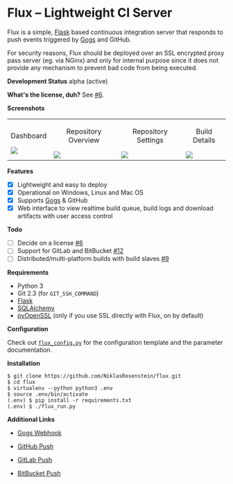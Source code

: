 # Flux &ndash; Lightweight CI Server

Flux is a simple, [Flask][] based continuous integration server
that responds to push events triggered by [Gogs][] and GitHub.

For security reasons, Flux should be deployed over an SSL
encrypted proxy pass server (eg. via NGinx) and only for
internal purpose since it does not provide any mechanism
to prevent bad code from being executed.

__Development Status__ alpha (active)

__What's the license, duh?__ See [#6](https://github.com/NiklasRosenstein/flux/issues/6).

__Screenshots__

<table><tr>
  <td><p align="center">Dashboard</p><a href="http://i.imgur.com/je9SrzQ.png"><img src="http://i.imgur.com/je9SrzQ.png"></a></td>
  <td><p align="center">Repository Overview</p><a href="http://i.imgur.com/sj85Pav.png"><img src="http://i.imgur.com/sj85Pav.png"></a></td>
  <td><p align="center">Repository Settings</p><a href="http://i.imgur.com/0cHh7ui.png"><img src="http://i.imgur.com/0cHh7ui.png"></a></td>
  <td><p align="center">Build Details</p><a href="http://i.imgur.com/hXKJhLs.png"><img src="http://i.imgur.com/hXKJhLs.png"></a></td>
</tr></table>

__Features__

* [x] Lightweight and easy to deploy
* [x] Operational on Windows, Linux and Mac OS
* [x] Supports [Gogs][] & GitHub
* [x] Web interface to view realtime build queue, build logs
      and download artifacts with user access control

__Todo__

* [ ] Decide on a license [#6](https://github.com/NiklasRosenstein/flux/issues/6)
* [ ] Support for GitLab and BitBucket [#12](https://github.com/NiklasRosenstein/flux/issues/11)
* [ ] Distributed/multi-platform builds with build slaves [#9](https://github.com/NiklasRosenstein/flux/issues/9)

__Requirements__

* Python 3
* Git 2.3 (for `GIT_SSH_COMMAND`)
* [Flask][]
* [SQLAlchemy][]
* [pyOpenSSL][] (only if you use SSL directly with Flux, on by default)

__Configuration__

Check out [`flux_config.py`](flux_config.py) for the configuration
template and the parameter documentation.

__Installation__

```
$ git clone https://github.com/NiklasRosenstein/flux.git
$ cd flux
$ virtualenv --python python3 .env
$ source .env/bin/activate
(.env) $ pip install -r requirements.txt
(.env) $ ./flux_run.py
```

__Additional Links__

* [Gogs Webhook](https://gogs.io/docs/features/webhook)
* [GitHub Push](https://developer.github.com/v3/activity/events/types/#pushevent)
* [GitLab Push](https://gitlab.com/gitlab-org/gitlab-ce/blob/master/doc/web_hooks/web_hooks.md#push-events)
* [BitBucket Push](https://confluence.atlassian.com/bitbucket/event-payloads-740262817.html#EventPayloads-Push)

  [Flask]: http://flask.pocoo.org/
  [SQLAlchemy]: http://www.sqlalchemy.org/
  [pyOpenSSL]: https://pypi.python.org/pypi/pyOpenSSL
  [Gogs]: https://gogs.io/
